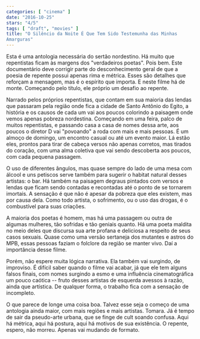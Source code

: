 ```yaml
---
categories: [ "cinema" ]
date: "2016-10-25"
stars: "4/5"
tags: [ "draft", "movies" ]
title: "O Silêncio da Noite É Que Tem Sido Testemunha das Minhas
Amarguras"
---
```

Esta é uma antologia necessária do sertão nordestino. Há muito que
repentistas ficam às margens dos "verdadeiros poetas". Pois bem. Este
documentário deve corrigir parte do desconhecimento geral de que a
poesia de repente possui apenas rima e métrica. Esses são detalhes que
reforçam a mensagem, mas é o espírito que importa. E neste filme há
de monte. Começando pelo título, ele próprio um desafio ao repente.

Narrado pelos próprios repentistas, que contam em sua maioria das
lendas que passaram pela região onde fica a cidade de Santo Antônio
do Egito, a história e os causos de cada um vai aos poucos colorindo a
paisagem onde vemos apenas pobreza nordestina. Começando em uma feira,
palco de muitos repentistas, e passando casa a casa de nomes dessa arte,
aos poucos o diretor D vai "povoando" a roda com mais e mais pessoas. É
um almoço de domingo, um encontro casual ou até um evento maior. Lá
estão eles, prontos para tirar de cabeça versos não apenas corretos,
mas tirados do coração, com uma alma coletiva que vai sendo descoberta
aos poucos, com cada pequena passagem.

O uso de diferentes ângulos, mas quase sempre do lado de uma mesa com
álcool e uns petiscos serve também para sugerir o habitat natural
desses artistas: o bar. Há também na paisagem degraus pintados com
versos e lendas que ficam sendo contadas e recontadas até o ponto de
se tornarem imortais. A sensação é que não é apesar da pobreza
que eles existem, mas por causa dela. Como todo artista, o sofrimento,
ou o uso das drogas, é o combustível para suas criações.

A maioria dos poetas é homem, mas há uma passagem ou outra de algumas
mulheres, tão sofridas e tão geniais quanto. Há uma poeta maldita no
meio deles que discursa sua arte profana e deliciosa a respeito de seus
casos sexuais. Quase como uma versão sertaneja dos mutantes e astros
do MPB, essas pessoas faziam o folclore da região se manter vivo. Daí
a importância desse filme.

Porém, não espere muita lógica narrativa. Ela também vai surgindo,
de improviso. É difícil saber quando o filme vai acabar, já que ele
tem alguns falsos finais, com nomes surgindo a esmo e uma influência
cinematográfica um pouco caótica -- fruto desses artistas de esquerda
avessos à razão, ainda que artística. De qualquer forma, o trabalho
fica com a sensação de incompleto.

O que parece de longe uma coisa boa. Talvez esse seja o começo de uma
antologia ainda maior, com mais regiões e mais artistas. Tomara. Já
é tempo de sair da pseudo-arte urbana, que se finge de cult soando
confusa. Aqui há métrica, aqui há postura, aqui há motivos de sua
existência. O repente, espero, não morreu. Apenas vai mudando de
formato.
